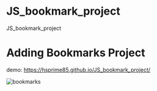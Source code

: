 # JS_bookmark_project
JS_bookmark_project

<h1>Adding Bookmarks Project</h1>

demo: https://hsprime85.github.io/JS_bookmark_project/

![bookmarks](https://user-images.githubusercontent.com/67762188/103326791-cdec3280-4a06-11eb-8bfb-f9ac9ca4b592.gif)
